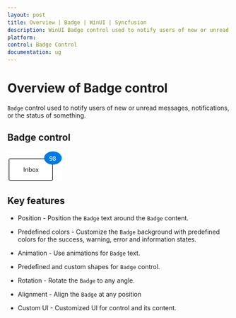 ```yaml
---
layout: post
title: Overview | Badge | WinUI | Syncfusion
description: WinUI Badge control used to notify users of new or unread messages, notifications, or the status of something and different features.
platform: 
control: Badge Control
documentation: ug
---
```


# Overview of Badge control

`Badge` control used to notify users of new or unread messages, notifications, or the status of something. 

## Badge control

![Displaying the Badge control](Getting-Started_images/Overview.gif)

## Key features

* Position - Position the `Badge` text around the `Badge` content.

* Predefined colors - Customize the `Badge` background with predefined colors for the success, warning, error and information states.

* Animation - Use animations for `Badge` text.

* Predefined and custom shapes for `Badge` control.

* Rotation - Rotate the `Badge` to any angle.

* Alignment - Align the `Badge` at any position

* Custom UI - Customized UI for control and its content.


